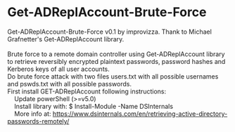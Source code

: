 # Get-ADReplAccount-Brute-Force

Get-ADReplAccount-Brute-Force v0.1 by improvizza. Thank to Michael Grafnetter's Get-ADReplAccount library.<br><br>
Brute force to a remote domain controller using Get-ADReplAccount library to retrieve reversibly encrypted plaintext passwords, password hashes and Kerberos keys of all user accounts.<br>
Do brute force attack with two files users.txt with all possible usernames and pswds.txt with all possible passwords.<br>
First install GET-ADReplAccount following instructions:<br>
     &nbsp;&nbsp;&nbsp;&nbsp;Update powerShell (>=v5.0)<br>
     &nbsp;&nbsp;&nbsp;&nbsp;Install library with: $ Install-Module -Name DSInternals<br>
     &nbsp;&nbsp;&nbsp;&nbsp;More info at: https://www.dsinternals.com/en/retrieving-active-directory-passwords-remotely/<br>
